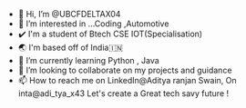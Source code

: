 - 👋 Hi, I’m @UBCFDELTAX04
- 👀 I’m interested in ...Coding ,Automotive
- ✔️ I'm a student of Btech CSE IOT(Specialisation)
- 🌏 I'm based off of India🇮🇳
- 🌱 I’m currently learning Python , Java 
- 💞️ I’m looking to collaborate on my projects and guidance 
- 📫 How to reach me on LinkedIn@Aditya ranjan Swain, On inta@adi_tya_x43
Let's create a Great tech savy future !
<!---
UBCFDELTAX04/UBCFDELTAX04 is a ✨ special ✨ repository because its `README.md` (this file) appears on your GitHub profile.
You can click the Preview link to take a look at your changes.
--->
